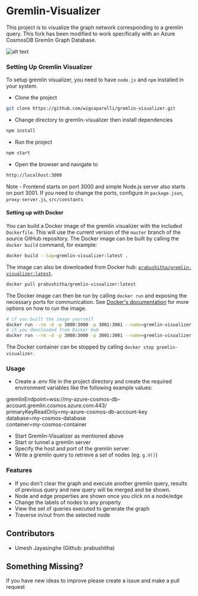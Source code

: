 # Gremlin-Visualizer
This project is to visualize the graph network corresponding to a gremlin query. This fork has been modified to work specifically with an Azure CosmosDB Gremlin Graph Database.

![alt text](https://raw.githubusercontent.com/wigsaparelli/Readme-Materials/master/Gremlin-Visualizer.png)

### Setting Up Gremlin Visualizer
To setup gremlin visualizer, you need to have `node.js` and `npm` installed in your system.

* Clone the project
```sh
git clone https://github.com/wigsaparelli/gremlin-visualizer.git
```
* Change directory to gremlin-visualizer then install dependencies
```sh
npm install
```
* Run the project
```sh
npm start
```
* Open the browser and navigate to
```sh
http://localhost:3000
```

Note - Frontend starts on port 3000 and simple Node.js server also starts on port 3001. If you need to change the ports, configure in `package.json`, `proxy-server.js`, `src/constants` 

#### Setting up with Docker

You can build a Docker image of the gremlin visualizer with the included `Dockerfile`.
This will use the current version of the `master` branch of the source GitHub repository.
The Docker image can be built by calling the `docker build` command, for example:

```sh
docker build --tag=gremlin-visualizer:latest .
```

The image can also be downloaded from Docker hub: [`prabushitha/gremlin-visualizer:latest`](https://hub.docker.com/r/prabushitha/gremlin-visualizer).

```sh
docker pull prabushitha/gremlin-visualizer:latest
```

The Docker image can then be run by calling `docker run` and exposing the necessary ports for communication. See [Docker's documentation](https://docs.docker.com/engine/reference/commandline/run/) for more options on how to run the image.

```sh
# if you built the image yourself
docker run --rm -d -p 3000:3000 -p 3001:3001 --name=gremlin-visualizer gremlin-visualizer:latest
# if you downloaded from Docker Hub
docker run --rm -d -p 3000:3000 -p 3001:3001 --name=gremlin-visualizer prabushitha/gremlin-visualizer:latest
```

The Docker container can be stopped by calling `docker stop gremlin-visualizer`.

### Usage
* Create a .env file in the project directory and create the required environment variables like the following example values:

gremlinEndpoint=wss://my-azure-cosmos-db-account.gremlin.cosmos.azure.com:443/  
primaryKeyReadOnly=my-azure-cosmos-db-account-key  
database=my-cosmos-database  
container=my-cosmos-container

* Start Gremlin-Visualizer as mentioned above
* Start or tunnel a gremlin server
* Specify the host and port of the gremlin server
* Write a gremlin query to retrieve a set of nodes (eg. `g.V()`)

### Features
* If you don't clear the graph and execute another gremlin query, results of previous query and new query will be merged and be shown.
* Node and edge properties are shown once you click on a node/edge
* Change the labels of nodes to any property
* View the set of queries executed to generate the graph
* Traverse in/out from the selected node

### 
## Contributors
* Umesh Jayasinghe (Github: prabushitha)

## Something Missing?

If you have new ideas to improve please create a issue and make a pull request
